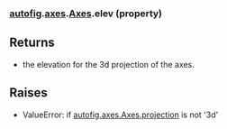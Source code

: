 ### [autofig](autofig.md).[axes](autofig.axes.md).[Axes](autofig.axes.Axes.md).elev (property)




Returns
---------
* the elevation for the 3d projection of the axes.

Raises
--------
* ValueError: if [autofig.axes.Axes.projection](autofig.axes.Axes.projection.md) is not '3d'

